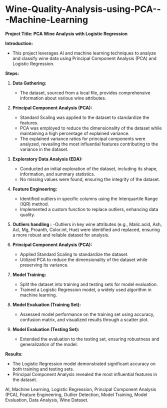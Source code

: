 # Wine-Quality-Analysis-using-PCA---Machine-Learning




**Project Title: PCA Wine Analysis with Logistic Regression**

**Introduction:**
- This project leverages AI and machine learning techniques to analyze and classify wine data using Principal Component Analysis (PCA) and Logistic Regression.

**Steps:**

1. **Data Gathering:**
   - The dataset, sourced from a local file, provides comprehensive information about various wine attributes.
     
2. **Principal Component Analysis (PCA):**
   - Standard Scaling was applied to the dataset to standardize the features.
   - PCA was employed to reduce the dimensionality of the dataset while maintaining a high percentage of explained variance.
   - The explained variance ratios for principal components were analyzed, revealing the most influential features contributing to the variance in the dataset.

2. **Exploratory Data Analysis (EDA):**
   - Conducted an initial exploration of the dataset, including its shape, information, and summary statistics.
   - No missing values were found, ensuring the integrity of the dataset.

3. **Feature Engineering:**
   - Identified outliers in specific columns using the Interquartile Range (IQR) method.
   - Implemented a custom function to replace outliers, enhancing data quality.
     
4. **Outliers handling :**
   -Outliers in key wine attributes (e.g., Malic.acid, Ash, Acl, Mg, Proanth, Color.int, Hue) were identified and replaced, ensuring a more robust and reliable 
    dataset for analysis.

4. **Principal Component Analysis (PCA):**
   - Applied Standard Scaling to standardize the dataset.
   - Utilized PCA to reduce the dimensionality of the dataset while preserving its variance.

5. **Model Training:**
   - Split the dataset into training and testing sets for model evaluation.
   - Trained a Logistic Regression model, a widely used algorithm in machine learning.

6. **Model Evaluation (Training Set):**
   - Assessed model performance on the training set using accuracy, confusion matrix, and visualized results through a scatter plot.

7. **Model Evaluation (Testing Set):**
   - Extended the evaluation to the testing set, ensuring robustness and generalization of the model.

**Results:**
- The Logistic Regression model demonstrated significant accuracy on both training and testing sets.
- Principal Component Analysis revealed the most influential features in the dataset.


AI, Machine Learning, Logistic Regression, Principal Component Analysis (PCA), Feature Engineering, Outlier Detection, Model Training, Model Evaluation, Data Analysis, Wine Dataset.

